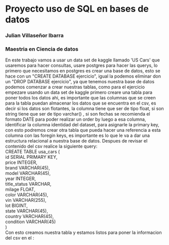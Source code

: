# Proyecto uso de SQL en bases de datos
### Julian Villaseñor Ibarra
### Maestria en Ciencia de datos

En este trabajo vamos a usar un data set de kaggle llamado 'US Cars' que usaremos para hacer consultas, usare postgres para hacer las querys,
lo primero que necesitamos en postgres es crear una base de datos, esto se hace con un "CREATE DATABASE ejercicio", igual la podemos eliminar don un
"DROP DATABASE ejercicio", ya que tenemos nuestra base de datos podemos comenzar a crear nuestras tablas, como para el ejercicio empezare usando un
data set de kaggle primero creare una tabla para poner todos los datos ahi, es importante que las columnas que se creen para la tabla puedan almacenar
los datos que se encuentra en el csv, es decir si los datos son flotantes, la columna tiene que ser de tipo float, si son string tiene que ser de tipo varchar()
, si son fechas se recomienda el formato DATE para poder realizar un order by luego a esa columna, identificar la columna identidad del dataset, para asignarle
la primary key, con esto podremos crear otra tabla que pueda hacer una referencia a esta columna con las foregin keys, es importante es lo que le va a dar una 
estructura relacional a nuestra base de datos. Despues de revisar el contenido del csv realice la siguiente query:   
CREATE TABLE usa_cars (  
id SERIAL PRIMARY KEY,  
price INTEGER,  
brand VARCHAR(45),  
model VARCHAR(45),  
year INTEGER,  
title_status VARCHAR,  
milage FLOAT,  
color VARCHAR(45),  
vin VARCHAR(255),  
lot BIGINT,  
state VARCHAR(45),  
country VARCHAR(45),  
condition VARCHAR(45)  
)  
Con esto creamos nuestra tabla y estamos listos para poner la informacion del csv en el :
